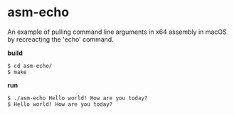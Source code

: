# asm-echo
An example of pulling command line arguments in x64 assembly in macOS by recreacting the 'echo' command.

**build**  
```
$ cd asm-echo/  
$ make
```

**run**  
```
$ ./asm-echo Hello world! How are you today?  
$ Hello world! How are you today?  
```
